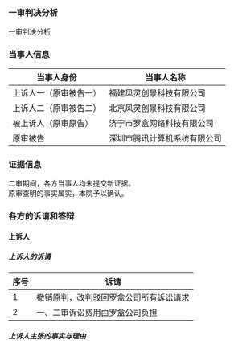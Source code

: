 ### 一审判决分析
[一审判决分析](./一审判决分析.md)

### 当事人信息
|当事人身份|当事人名称|
|---|---|
|上诉人一（原审被告一）|福建风灵创景科技有限公司|
|上诉人二（原审被告二）|北京风灵创景科技有限公司|
|被上诉人（原审原告）|济宁市罗盒网络科技有限公司|
|原审被告|深圳市腾讯计算机系统有限公司|

### 证据信息
二审期间，各方当事人均未提交新证据。  
原审查明的事实属实，本院予以确认。  

### 各方的诉请和答辩
#### 上诉人
##### 上诉人的诉请
|序号|诉请|
|---|---|
|1|撤销原判，改判驳回罗盒公司所有诉讼请求|
|2|一、二审诉讼费用由罗盒公司负担|

##### 上诉人主张的事实与理由
